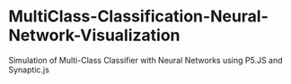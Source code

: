 # MultiClass-Classification-Neural-Network-Visualization
 Simulation of Multi-Class Classifier with Neural Networks using P5.JS and Synaptic.js
